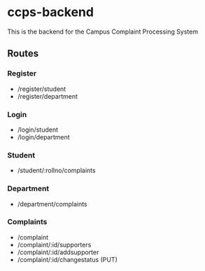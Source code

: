 # ccps-backend
This is the backend for the Campus Complaint Processing System

## Routes

### Register
- /register/student
- /register/department

### Login
- /login/student
- /login/department

### Student
- /student/:rollno/complaints

### Department
- /department/complaints

### Complaints
- /complaint
- /complaint/:id/supporters
- /complaint/:id/addsupporter
- /complaint/:id/changestatus (PUT)